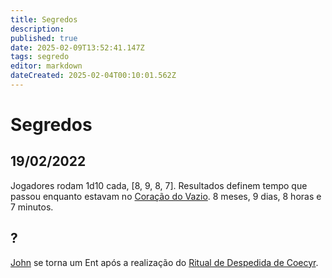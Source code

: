 ```yaml
---
title: Segredos
description: 
published: true
date: 2025-02-09T13:52:41.147Z
tags: segredo
editor: markdown
dateCreated: 2025-02-04T00:10:01.562Z
---
```


# Segredos
## 19/02/2022

Jogadores rodam 1d10 cada, [8, 9, 8, 7]. Resultados definem tempo que passou enquanto estavam no [Coração do Vazio](/lugares/abismo/coracao-do-vazio). 8 meses, 9 dias, 8 horas e 7 minutos.

## ?

[John](/individuos/personagens-de-jogadores/john) se torna um Ent após a realização do [Ritual de Despedida de Coecyr](/divindades/panteao-das-treze-estrelas/coecyr#ritual-de-despedida-de-coecyr).